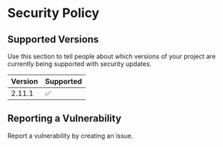 # Security Policy

## Supported Versions

Use this section to tell people about which versions of your project are
currently being supported with security updates.

| Version | Supported          |
| ------- | ------------------ |
| 2.11.1  | :white_check_mark: |

## Reporting a Vulnerability

Report a vulnerability by creating an issue.
